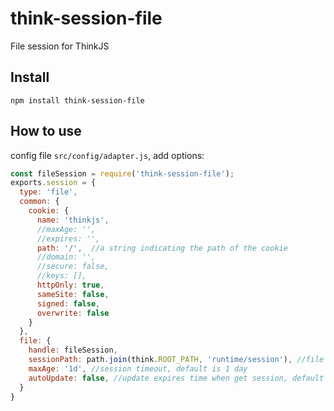 # think-session-file

File session for ThinkJS

## Install

```
npm install think-session-file
```

## How to use

config file `src/config/adapter.js`, add options:

```js
const fileSession = require('think-session-file');
exports.session = {
  type: 'file',
  common: {
    cookie: {
      name: 'thinkjs',
      //maxAge: '',
      //expires: '',
      path: '/',  //a string indicating the path of the cookie
      //domain: '',
      //secure: false,
      //keys: [],
      httpOnly: true,
      sameSite: false,
      signed: false,
      overwrite: false
    }
  },
  file: {
    handle: fileSession,
    sessionPath: path.join(think.ROOT_PATH, 'runtime/session'), //file session store root path
    maxAge: '1d', //session timeout, default is 1 day
    autoUpdate: false, //update expires time when get session, default is false
  }
}
```
